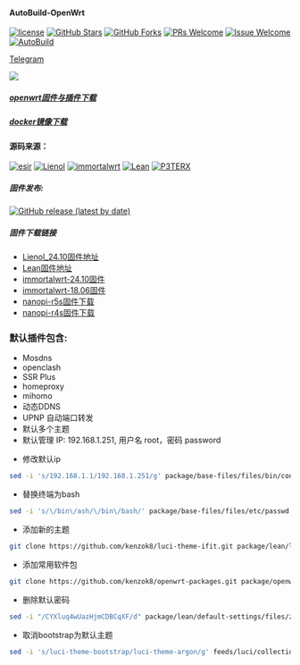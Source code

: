 ﻿#### AutoBuild-OpenWrt
[1]: https://img.shields.io/badge/license-GPLV2-brightgreen.svg
[2]: /LICENSE
[3]: https://img.shields.io/badge/PRs-welcome-brightgreen.svg
[4]: https://github.com/kenzok8/openwrt_Build/pulls
[5]: https://img.shields.io/badge/Issues-welcome-brightgreen.svg
[6]: https://github.com/kenzok8/openwrt_Build/issues/new
[7]: https://img.shields.io/github/v/release/hyird/Action-Openwrt
[8]: https://github.com/kenzok8/openwrt_Build/releases
[10]: https://img.shields.io/badge/Contact-telegram-blue
[11]: https://t.me/joinchat/JjxmyRZZXJWb74I-sCrryA
[12]: https://github.com/kenzok8/openwrt_Build/actions/workflows/Lean.yml/badge.svg
[13]: https://github.com/kenzok8/openwrt_Build/actions

[![license][1]][2]
[![GitHub Stars](https://img.shields.io/github/stars/kenzok8/openwrt_Build.svg?style=flat-square&label=Stars)](https://github.com/kenzok8/openwrt_Build/stargazers)
[![GitHub Forks](https://img.shields.io/github/forks/kenzok8/openwrt_Build.svg?style=flat-square&label=Forks)](https://github.com/kenzok8/openwrt_Build)
[![PRs Welcome][3]][4]
[![Issue Welcome][5]][6]
[![AutoBuild][12]][13]

<a href="https://t.me/joinchat/JjxmyRZZXJWb74I-sCrryA" target="_blank">Telegram</a>

<img src="https://v1.jinrishici.com/all.svg?font-size=24&spacing=3">


##### [openwrt固件与插件下载](https://op.dllkids.xyz/op/firmware/)

##### [docker镜像下载](https://hub.docker.com/r/kenzok8/openwrt-6p/tags)

#### 源码来源：
[![esir](https://img.shields.io/badge/AutoBuild-esir-red.svg?style=flat&logo=appveyor)](https://github.com/esirplayground/AutoBuild-OpenWrt)
 [![Lienol](https://img.shields.io/badge/passwall-openwrt-blueviolet.svg?style=flat&logo=appveyor)](https://github.com/xiaorouji/openwrt-passwall) 
[![immortalwrt](https://img.shields.io/badge/immortalwrt-openwrt-orange.svg?style=flat&logo=appveyor)](https://github.com/immortalwrt/immortalwrt) 
[![Lean](https://img.shields.io/badge/package-Lean-blueviolet.svg?style=flat&logo=appveyor)](https://github.com/coolsnowwolf/lede) 
[![P3TERX](https://img.shields.io/badge/Actions-P3TERX-success.svg?style=flat&logo=appveyor)](https://github.com/P3TERX/Actions-OpenWrt)

##### 固件发布:

[![GitHub release (latest by date)](https://img.shields.io/github/v/release/kenzok8/openwrt_Build?style=for-the-badge&label=固件下载)](https://github.com/kenzok8/openwrt_Build/releases/latest)


##### 固件下载链接

- [Lienol_24.10固件地址](https://op.dllkids.xyz/op/firmware/Lienol/)
- [Lean固件地址](https://op.dllkids.xyz/op/firmware/Lean/)
- [immortalwrt-24.10固件](https://op.dllkids.xyz/op/firmware/ctc_24.10/)
- [immortalwrt-18.06固件](https://op.dllkids.xyz/op/firmware/ctc_18.06/)
- [nanopi-r5s固件下载](https://op.dllkids.xyz/op/firmware/nanopi-r5s/)
- [nanopi-r4s固件下载](https://op.dllkids.xyz/op/firmware/nanopi-r4s/)

### 默认插件包含:

+ Mosdns
+ openclash
+ SSR Plus
+ homeproxy
+ mihomo
+ 动态DDNS
+ UPNP 自动端口转发
+ 默认多个主题
+ 默认管理 IP: 192.168.1.251, 用户名 root，密码 password

* 修改默认ip

```bash
sed -i 's/192.168.1.1/192.168.1.251/g' package/base-files/files/bin/config_generate
```
* 替换终端为bash	
```bash
sed -i 's/\/bin\/ash/\/bin\/bash/' package/base-files/files/etc/passwd
```

* 添加新的主题
```bash
git clone https://github.com/kenzok8/luci-theme-ifit.git package/lean/luci-theme-ifit
```
* 添加常用软件包
```bash
git clone https://github.com/kenzok8/openwrt-packages.git package/openwrt-packages
```
* 删除默认密码
```bash
sed -i "/CYXluq4wUazHjmCDBCqXF/d" package/lean/default-settings/files/zzz-default-settings
```

* 取消bootstrap为默认主题	
```bash
sed -i 's/luci-theme-bootstrap/luci-theme-argon/g' feeds/luci/collections/luci/Makefile
```

